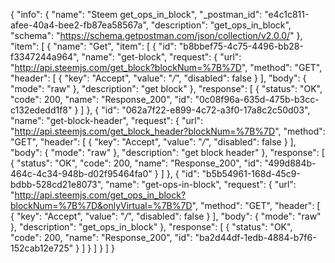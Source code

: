 {
  "info": {
    "name": "Steem get_ops_in_block",
    "_postman_id": "e4c1c811-afee-40a4-bee2-fb87ea58567a",
    "description": "get_ops_in_block",
    "schema": "https://schema.getpostman.com/json/collection/v2.0.0/"
  },
  "item": [
    {
      "name": "Get",
      "item": [
        {
          "id": "b8bbef75-4c75-4496-bb28-f3347244a964",
          "name": "get-block",
          "request": {
            "url": "http://api.steemjs.com/get_block?blockNum=%7B%7D",
            "method": "GET",
            "header": [
              {
                "key": "Accept",
                "value": "*/*",
                "disabled": false
              }
            ],
            "body": {
              "mode": "raw"
            },
            "description": "get block"
          },
          "response": [
            {
              "status": "OK",
              "code": 200,
              "name": "Response_200",
              "id": "0c08f96a-635d-475b-b3cc-c132ededd1f8"
            }
          ]
        },
        {
          "id": "062a7f22-e899-4c72-a3f0-17a8c2c50d03",
          "name": "get-block-header",
          "request": {
            "url": "http://api.steemjs.com/get_block_header?blockNum=%7B%7D",
            "method": "GET",
            "header": [
              {
                "key": "Accept",
                "value": "*/*",
                "disabled": false
              }
            ],
            "body": {
              "mode": "raw"
            },
            "description": "get block header"
          },
          "response": [
            {
              "status": "OK",
              "code": 200,
              "name": "Response_200",
              "id": "499d884b-464c-4c34-948b-d02f95464fa0"
            }
          ]
        },
        {
          "id": "b5b54961-168d-45c9-bdbb-528cd21e8073",
          "name": "get-ops-in-block",
          "request": {
            "url": "http://api.steemjs.com/get_ops_in_block?blockNum=%7B%7D&onlyVirtual=%7B%7D",
            "method": "GET",
            "header": [
              {
                "key": "Accept",
                "value": "*/*",
                "disabled": false
              }
            ],
            "body": {
              "mode": "raw"
            },
            "description": "get_ops_in_block"
          },
          "response": [
            {
              "status": "OK",
              "code": 200,
              "name": "Response_200",
              "id": "ba2d44df-1edb-4884-b7f6-152cab12e725"
            }
          ]
        }
      ]
    }
  ]
}